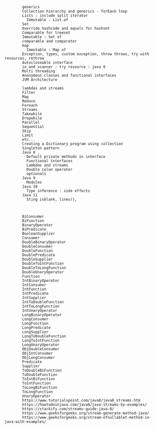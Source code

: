         
        
        
            generics
            Collection hierarchy and generics - forEach loop
            Lists : include split iterator
              Immutable : List.of
            Set
            Override hashcode and equals for hashset
            Comparable for treeset
            Immutable : Set of
            comparable and comparator
            map
              Immutable : Map of
            Exception, types, custom exception, throw throws, try with resources, rethrow
            Autocloseable interface
            io and scanner : try resource : java 8
            Multi threading
            Anonymous classes and functional interfaces
            JVM Architecture

            lambdas and streams
            Filter
            Map
            Reduce
            Foreach
            Streams
            Takewhile
            Dropwhile
            Parallel
            Sequential
            Skip
            Limit
            etc...
            Creating a Dictionary program using collection
            Singleton pattern
            Java 8 . 
              Default private methods in interface
              Functional interfaces
              Lambdas and streams
              Double colon operator
              optionals
            Java 9
              Modules
            Java 10
              Type inference : side effects
            Java 11
              Sting isblank, lines(), 



            BiConsumer
            BiFunction
            BinaryOperator
            BiPredicate
            BooleanSupplier
            Consumer
            DoubleBinaryOperator
            DoubleConsumer
            DoubleFunction
            DoublePredicate
            DoubleSupplier
            DoubleToIntFunction
            DoubleToLongFunction
            DoubleUnaryOperator
            Function
            IntBinaryOperator
            IntConsumer
            IntFunction
            IntPredicate
            IntSupplier
            IntToDoubleFunction
            IntToLongFunction
            IntUnaryOperator
            LongBinaryOperator
            LongConsumer
            LongFunction
            LongPredicate
            LongSupplier
            LongToDoubleFunction
            LongToIntFunction
            LongUnaryOperator
            ObjDoubleConsumer
            ObjIntConsumer
            ObjLongConsumer
            Predicate
            Supplier
            ToDoubleBiFunction
            ToDoubleFunction
            ToIntBiFunction
            ToIntFunction
            ToLongBiFunction
            ToLongFunction
            UnaryOperator
            https://www.tutorialspoint.com/java8/java8_streams.htm
            https://howtodoinjava.com/java8/java-streams-by-examples/
            https://stackify.com/streams-guide-java-8/
            https://www.geeksforgeeks.org/stream-generate-method-java/
            https://www.geeksforgeeks.org/stream-ofnullablet-method-in-java-with-examples/
